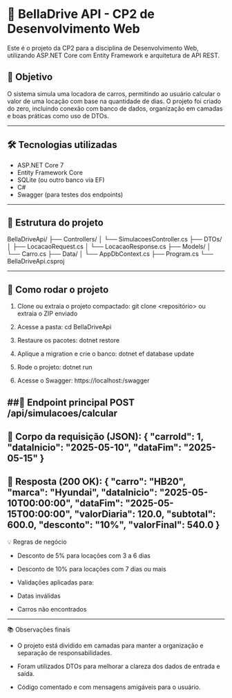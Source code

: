 # 🚗 BellaDrive API - CP2 de Desenvolvimento Web

Este é o projeto da CP2 para a disciplina de Desenvolvimento Web, utilizando ASP.NET Core com Entity Framework e arquitetura de API REST.

## 📌 Objetivo
O sistema simula uma locadora de carros, permitindo ao usuário calcular o valor de uma locação com base na quantidade de dias. O projeto foi criado do zero, incluindo conexão com banco de dados, organização em camadas e boas práticas como uso de DTOs.

---

## 🛠️ Tecnologias utilizadas

- ASP.NET Core 7
- Entity Framework Core
- SQLite (ou outro banco via EF)
- C#
- Swagger (para testes dos endpoints)

---

## 📁 Estrutura do projeto

BellaDriveApi/
├── Controllers/
│ └── SimulacoesController.cs
├── DTOs/
│ ├── LocacaoRequest.cs
│ └── LocacaoResponse.cs
├── Models/
│ └── Carro.cs
├── Data/
│ └── AppDbContext.cs
├── Program.cs
└── BellaDriveApi.csproj


---

## 🔄 Como rodar o projeto

1. Clone ou extraia o projeto compactado:
   git clone <repositório> ou extraia o ZIP enviado
   
2. Acesse a pasta:
cd BellaDriveApi

3. Restaure os pacotes:
dotnet restore

4. Aplique a migration e crie o banco:
dotnet ef database update

5. Rode o projeto:
dotnet run

6. Acesse o Swagger:
https://localhost:<porta>/swagger

##📮 Endpoint principal
POST /api/simulacoes/calcular
---
🔽 Corpo da requisição (JSON):
{
  "carroId": 1,
  "dataInicio": "2025-05-10",
  "dataFim": "2025-05-15"
}
---
🔼 Resposta (200 OK):
{
  "carro": "HB20",
  "marca": "Hyundai",
  "dataInicio": "2025-05-10T00:00:00",
  "dataFim": "2025-05-15T00:00:00",
  "valorDiaria": 120.0,
  "subtotal": 600.0,
  "desconto": "10%",
  "valorFinal": 540.0
}
---
💡 Regras de negócio
- Desconto de 5% para locações com 3 a 6 dias

- Desconto de 10% para locações com 7 dias ou mais

- Validações aplicadas para:

- Datas inválidas

- Carros não encontrados
---

📚 Observações finais
- O projeto está dividido em camadas para manter a organização e separação de responsabilidades.

- Foram utilizados DTOs para melhorar a clareza dos dados de entrada e saída.

- Código comentado e com mensagens amigáveis para o usuário.
